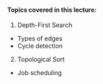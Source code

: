 #### Topics covered in this lecture:
1. Depth-First Search
  - Types of edges
  - Cycle detection
2. Topological Sort
  - Job scheduling